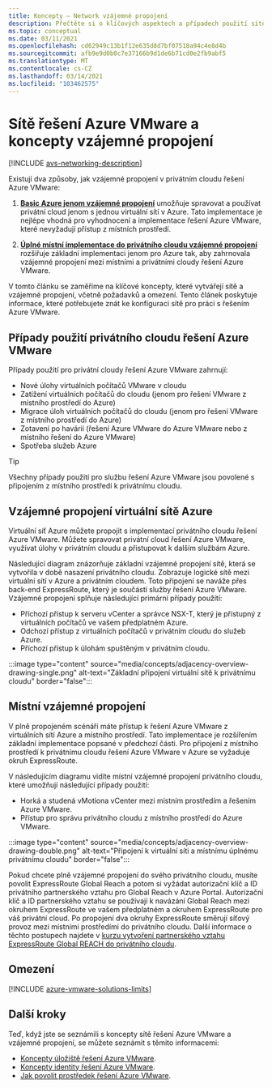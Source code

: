 ```yaml
---
title: Koncepty – Network vzájemné propojení
description: Přečtěte si o klíčových aspektech a případech použití sítě a vzájemné propojení v řešení Azure VMware.
ms.topic: conceptual
ms.date: 03/11/2021
ms.openlocfilehash: cd62949c13b1f12e635d8d7bf07518a94c4e8d4b
ms.sourcegitcommit: afb9e9d0b0c7e37166b9d1de6b71cd0e2fb9abf5
ms.translationtype: MT
ms.contentlocale: cs-CZ
ms.lasthandoff: 03/14/2021
ms.locfileid: "103462575"
---
```

# <a name="azure-vmware-solution-networking-and-interconnectivity-concepts"></a>Sítě řešení Azure VMware a koncepty vzájemné propojení

[!INCLUDE [avs-networking-description](includes/azure-vmware-solution-networking-description.md)]

Existují dva způsoby, jak vzájemné propojení v privátním cloudu řešení Azure VMware:

1. [**Basic Azure jenom vzájemné propojení**](#azure-virtual-network-interconnectivity) umožňuje spravovat a používat privátní cloud jenom s jednou virtuální sítí v Azure. Tato implementace je nejlépe vhodná pro vyhodnocení a implementace řešení Azure VMware, které nevyžadují přístup z místních prostředí.

1. [**Úplné místní implementace do privátního cloudu vzájemné propojení**](#on-premises-interconnectivity) rozšiřuje základní implementaci jenom pro Azure tak, aby zahrnovala vzájemné propojení mezi místními a privátními cloudy řešení Azure VMware.
 
V tomto článku se zaměříme na klíčové koncepty, které vytvářejí sítě a vzájemné propojení, včetně požadavků a omezení. Tento článek poskytuje informace, které potřebujete znát ke konfiguraci sítě pro práci s řešením Azure VMware.

## <a name="azure-vmware-solution-private-cloud-use-cases"></a>Případy použití privátního cloudu řešení Azure VMware

Případy použití pro privátní cloudy řešení Azure VMware zahrnují:
- Nové úlohy virtuálních počítačů VMware v cloudu
- Zatížení virtuálních počítačů do cloudu (jenom pro řešení VMware z místního prostředí do Azure)
- Migrace úloh virtuálních počítačů do cloudu (jenom pro řešení VMware z místního prostředí do Azure)
- Zotavení po havárii (řešení Azure VMware do Azure VMware nebo z místního řešení do Azure VMware)
- Spotřeba služeb Azure

> [!TIP]
> Všechny případy použití pro službu řešení Azure VMware jsou povolené s připojením z místního prostředí k privátnímu cloudu.

## <a name="azure-virtual-network-interconnectivity"></a>Vzájemné propojení virtuální sítě Azure

Virtuální síť Azure můžete propojit s implementací privátního cloudu řešení Azure VMware. Můžete spravovat privátní cloud řešení Azure VMware, využívat úlohy v privátním cloudu a přistupovat k dalším službám Azure.

Následující diagram znázorňuje základní vzájemné propojení sítě, která se vytvořila v době nasazení privátního cloudu. Zobrazuje logické sítě mezi virtuální sítí v Azure a privátním cloudem. Toto připojení se naváže přes back-end ExpressRoute, který je součástí služby řešení Azure VMware. Vzájemné propojení splňuje následující primární případy použití:

- Příchozí přístup k serveru vCenter a správce NSX-T, který je přístupný z virtuálních počítačů ve vašem předplatném Azure.
- Odchozí přístup z virtuálních počítačů v privátním cloudu do služeb Azure.
- Příchozí přístup k úlohám spuštěným v privátním cloudu.


:::image type="content" source="media/concepts/adjacency-overview-drawing-single.png" alt-text="Základní připojení virtuální sítě k privátnímu cloudu" border="false":::

## <a name="on-premises-interconnectivity"></a>Místní vzájemné propojení

V plně propojeném scénáři máte přístup k řešení Azure VMware z virtuálních sítí Azure a místního prostředí. Tato implementace je rozšířením základní implementace popsané v předchozí části. Pro připojení z místního prostředí k privátnímu cloudu řešení Azure VMware v Azure se vyžaduje okruh ExpressRoute.

V následujícím diagramu vidíte místní vzájemné propojení privátního cloudu, které umožňují následující případy použití:

- Horká a studená vMotiona vCenter mezi místním prostředím a řešením Azure VMware.
- Přístup pro správu privátního cloudu z místního prostředí do Azure VMware.

:::image type="content" source="media/concepts/adjacency-overview-drawing-double.png" alt-text="Připojení k virtuální síti a místnímu úplnému privátnímu cloudu" border="false":::

Pokud chcete plně vzájemné propojení do svého privátního cloudu, musíte povolit ExpressRoute Global Reach a potom si vyžádat autorizační klíč a ID privátního partnerského vztahu pro Global Reach v Azure Portal. Autorizační klíč a ID partnerského vztahu se používají k navázání Global Reach mezi okruhem ExpressRoute ve vašem předplatném a okruhem ExpressRoute pro váš privátní cloud. Po propojení dva okruhy ExpressRoute směrují síťový provoz mezi místními prostředími do privátního cloudu. Další informace o těchto postupech najdete v [kurzu vytvoření partnerského vztahu ExpressRoute Global REACH do privátního cloudu](tutorial-expressroute-global-reach-private-cloud.md).

## <a name="limitations"></a>Omezení
[!INCLUDE [azure-vmware-solutions-limits](includes/azure-vmware-solutions-limits.md)]

## <a name="next-steps"></a>Další kroky 

Teď, když jste se seznámili s koncepty sítě řešení Azure VMware a vzájemné propojení, se můžete seznámit s těmito informacemi:

- [Koncepty úložiště řešení Azure VMware](concepts-storage.md).
- [Koncepty identity řešení Azure VMware](concepts-identity.md).
- [Jak povolit prostředek řešení Azure VMware](enable-azure-vmware-solution.md).

<!-- LINKS - external -->
[enable Global Reach]: ../expressroute/expressroute-howto-set-global-reach.md

<!-- LINKS - internal -->
[concepts-upgrades]: ./concepts-upgrades.md
[concepts-storage]: ./concepts-storage.md
